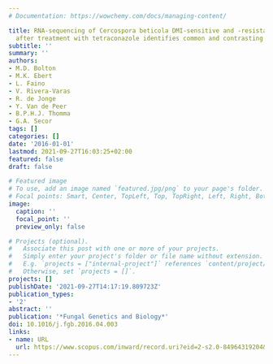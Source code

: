 ```yaml
---
# Documentation: https://wowchemy.com/docs/managing-content/

title: RNA-sequencing of Cercospora beticola DMI-sensitive and -resistant isolates
  after treatment with tetraconazole identifies common and contrasting pathway induction
subtitle: ''
summary: ''
authors:
- M.D. Bolton
- M.K. Ebert
- L. Faino
- V. Rivera-Varas
- R. de Jonge
- Y. Van de Peer
- B.P.H.J. Thomma
- G.A. Secor
tags: []
categories: []
date: '2016-01-01'
lastmod: 2021-09-27T16:03:25+02:00
featured: false
draft: false

# Featured image
# To use, add an image named `featured.jpg/png` to your page's folder.
# Focal points: Smart, Center, TopLeft, Top, TopRight, Left, Right, BottomLeft, Bottom, BottomRight.
image:
  caption: ''
  focal_point: ''
  preview_only: false

# Projects (optional).
#   Associate this post with one or more of your projects.
#   Simply enter your project's folder or file name without extension.
#   E.g. `projects = ["internal-project"]` references `content/project/deep-learning/index.md`.
#   Otherwise, set `projects = []`.
projects: []
publishDate: '2021-09-27T14:17:19.809723Z'
publication_types:
- '2'
abstract: ''
publication: '*Fungal Genetics and Biology*'
doi: 10.1016/j.fgb.2016.04.003
links:
- name: URL
  url: https://www.scopus.com/inward/record.uri?eid=2-s2.0-84964319204&doi=10.1016%2fj.fgb.2016.04.003&partnerID=40&md5=805658381efde87d7a99b4944e2689a4
---
```

